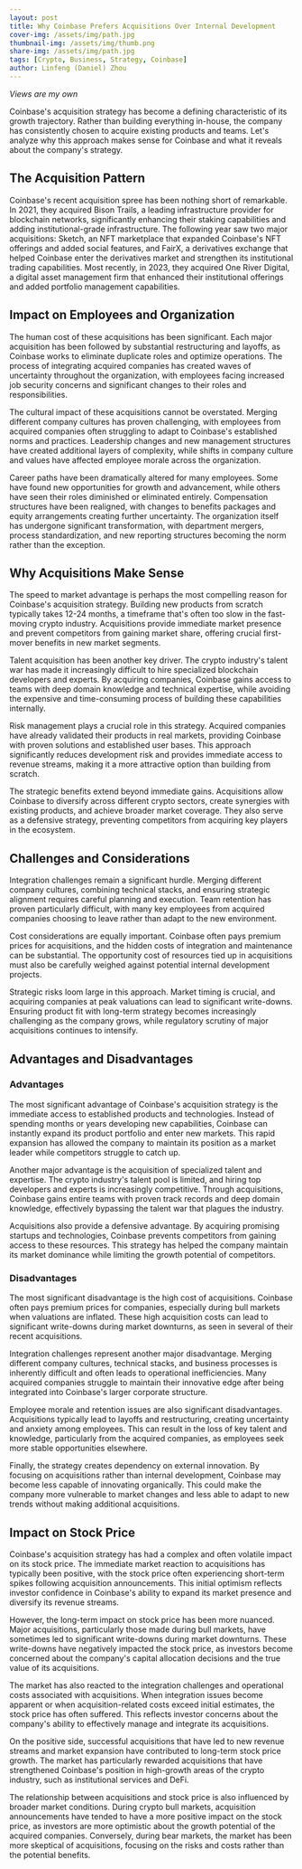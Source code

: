 ```yaml
---
layout: post
title: Why Coinbase Prefers Acquisitions Over Internal Development
cover-img: /assets/img/path.jpg
thumbnail-img: /assets/img/thumb.png
share-img: /assets/img/path.jpg
tags: [Crypto, Business, Strategy, Coinbase]
author: Linfeng (Daniel) Zhou
---
```


*Views are my own*

Coinbase's acquisition strategy has become a defining characteristic of its growth trajectory. Rather than building everything in-house, the company has consistently chosen to acquire existing products and teams. Let's analyze why this approach makes sense for Coinbase and what it reveals about the company's strategy.

## The Acquisition Pattern

Coinbase's recent acquisition spree has been nothing short of remarkable. In 2021, they acquired Bison Trails, a leading infrastructure provider for blockchain networks, significantly enhancing their staking capabilities and adding institutional-grade infrastructure. The following year saw two major acquisitions: Sketch, an NFT marketplace that expanded Coinbase's NFT offerings and added social features, and FairX, a derivatives exchange that helped Coinbase enter the derivatives market and strengthen its institutional trading capabilities. Most recently, in 2023, they acquired One River Digital, a digital asset management firm that enhanced their institutional offerings and added portfolio management capabilities.

## Impact on Employees and Organization

The human cost of these acquisitions has been significant. Each major acquisition has been followed by substantial restructuring and layoffs, as Coinbase works to eliminate duplicate roles and optimize operations. The process of integrating acquired companies has created waves of uncertainty throughout the organization, with employees facing increased job security concerns and significant changes to their roles and responsibilities.

The cultural impact of these acquisitions cannot be overstated. Merging different company cultures has proven challenging, with employees from acquired companies often struggling to adapt to Coinbase's established norms and practices. Leadership changes and new management structures have created additional layers of complexity, while shifts in company culture and values have affected employee morale across the organization.

Career paths have been dramatically altered for many employees. Some have found new opportunities for growth and advancement, while others have seen their roles diminished or eliminated entirely. Compensation structures have been realigned, with changes to benefits packages and equity arrangements creating further uncertainty. The organization itself has undergone significant transformation, with department mergers, process standardization, and new reporting structures becoming the norm rather than the exception.

## Why Acquisitions Make Sense

The speed to market advantage is perhaps the most compelling reason for Coinbase's acquisition strategy. Building new products from scratch typically takes 12-24 months, a timeframe that's often too slow in the fast-moving crypto industry. Acquisitions provide immediate market presence and prevent competitors from gaining market share, offering crucial first-mover benefits in new market segments.

Talent acquisition has been another key driver. The crypto industry's talent war has made it increasingly difficult to hire specialized blockchain developers and experts. By acquiring companies, Coinbase gains access to teams with deep domain knowledge and technical expertise, while avoiding the expensive and time-consuming process of building these capabilities internally.

Risk management plays a crucial role in this strategy. Acquired companies have already validated their products in real markets, providing Coinbase with proven solutions and established user bases. This approach significantly reduces development risk and provides immediate access to revenue streams, making it a more attractive option than building from scratch.

The strategic benefits extend beyond immediate gains. Acquisitions allow Coinbase to diversify across different crypto sectors, create synergies with existing products, and achieve broader market coverage. They also serve as a defensive strategy, preventing competitors from acquiring key players in the ecosystem.

## Challenges and Considerations

Integration challenges remain a significant hurdle. Merging different company cultures, combining technical stacks, and ensuring strategic alignment requires careful planning and execution. Team retention has proven particularly difficult, with many key employees from acquired companies choosing to leave rather than adapt to the new environment.

Cost considerations are equally important. Coinbase often pays premium prices for acquisitions, and the hidden costs of integration and maintenance can be substantial. The opportunity cost of resources tied up in acquisitions must also be carefully weighed against potential internal development projects.

Strategic risks loom large in this approach. Market timing is crucial, and acquiring companies at peak valuations can lead to significant write-downs. Ensuring product fit with long-term strategy becomes increasingly challenging as the company grows, while regulatory scrutiny of major acquisitions continues to intensify.

## Advantages and Disadvantages

### Advantages

The most significant advantage of Coinbase's acquisition strategy is the immediate access to established products and technologies. Instead of spending months or years developing new capabilities, Coinbase can instantly expand its product portfolio and enter new markets. This rapid expansion has allowed the company to maintain its position as a market leader while competitors struggle to catch up.

Another major advantage is the acquisition of specialized talent and expertise. The crypto industry's talent pool is limited, and hiring top developers and experts is increasingly competitive. Through acquisitions, Coinbase gains entire teams with proven track records and deep domain knowledge, effectively bypassing the talent war that plagues the industry.

Acquisitions also provide a defensive advantage. By acquiring promising startups and technologies, Coinbase prevents competitors from gaining access to these resources. This strategy has helped the company maintain its market dominance while limiting the growth potential of competitors.

### Disadvantages

The most significant disadvantage is the high cost of acquisitions. Coinbase often pays premium prices for companies, especially during bull markets when valuations are inflated. These high acquisition costs can lead to significant write-downs during market downturns, as seen in several of their recent acquisitions.

Integration challenges represent another major disadvantage. Merging different company cultures, technical stacks, and business processes is inherently difficult and often leads to operational inefficiencies. Many acquired companies struggle to maintain their innovative edge after being integrated into Coinbase's larger corporate structure.

Employee morale and retention issues are also significant disadvantages. Acquisitions typically lead to layoffs and restructuring, creating uncertainty and anxiety among employees. This can result in the loss of key talent and knowledge, particularly from the acquired companies, as employees seek more stable opportunities elsewhere.

Finally, the strategy creates dependency on external innovation. By focusing on acquisitions rather than internal development, Coinbase may become less capable of innovating organically. This could make the company more vulnerable to market changes and less able to adapt to new trends without making additional acquisitions.

## Impact on Stock Price

Coinbase's acquisition strategy has had a complex and often volatile impact on its stock price. The immediate market reaction to acquisitions has typically been positive, with the stock price often experiencing short-term spikes following acquisition announcements. This initial optimism reflects investor confidence in Coinbase's ability to expand its market presence and diversify its revenue streams.

However, the long-term impact on stock price has been more nuanced. Major acquisitions, particularly those made during bull markets, have sometimes led to significant write-downs during market downturns. These write-downs have negatively impacted the stock price, as investors become concerned about the company's capital allocation decisions and the true value of its acquisitions.

The market has also reacted to the integration challenges and operational costs associated with acquisitions. When integration issues become apparent or when acquisition-related costs exceed initial estimates, the stock price has often suffered. This reflects investor concerns about the company's ability to effectively manage and integrate its acquisitions.

On the positive side, successful acquisitions that have led to new revenue streams and market expansion have contributed to long-term stock price growth. The market has particularly rewarded acquisitions that have strengthened Coinbase's position in high-growth areas of the crypto industry, such as institutional services and DeFi.

The relationship between acquisitions and stock price is also influenced by broader market conditions. During crypto bull markets, acquisition announcements have tended to have a more positive impact on the stock price, as investors are more optimistic about the growth potential of the acquired companies. Conversely, during bear markets, the market has been more skeptical of acquisitions, focusing on the risks and costs rather than the potential benefits.


